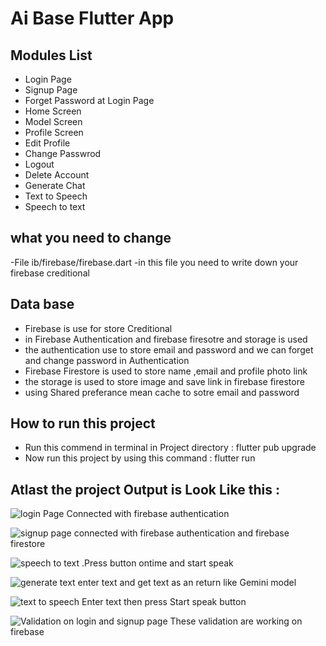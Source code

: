 # Ai Base Flutter App

## Modules List

- Login Page
- Signup Page
- Forget Password at Login Page
- Home Screen
- Model Screen
- Profile Screen
- Edit Profile
- Change Passwrod
- Logout
- Delete Account
- Generate Chat
- Text to Speech
- Speech to text
## what you need to change
-File ib/firebase/firebase.dart
-in  this file you need to write down your firebase creditional 
## Data base
- Firebase is use for store Creditional
- in Firebase Authentication and firebase firesotre and storage is used
- the authentication use to store email and password and we can forget and change password in Authentication
- Firebase Firestore is used to store name ,email and profile photo link
- the storage is used to store image and save link in firebase firestore
- using Shared preferance mean cache to sotre email and password 

## How to run this project
  - Run this commend in terminal in Project directory : flutter pub upgrade
  - Now run this project by using this command : flutter run
 
## Atlast the project Output is Look Like this :

![login Page Connected with firebase authentication](https://github.com/HusnainAliOfficial/Flutter-/assets/141839505/6ed78d15-5596-43be-887f-c30ba930c806)



![signup page connected with firebase authentication and firebase firestore ](https://github.com/HusnainAliOfficial/Flutter-/assets/141839505/943aaba5-fc99-4b01-87ce-cce855c46c08)



![speech to text .Press button ontime and start speak ](https://github.com/HusnainAliOfficial/Flutter-/assets/141839505/d3681807-a2c1-4921-83ee-174b8a4bf0a0)



![generate text enter text and get text as an return like Gemini model](https://github.com/HusnainAliOfficial/Flutter-/assets/141839505/366d5202-f51d-4396-9963-07e1a7681dc7)


![text to speech  Enter text then press Start speak button](https://github.com/HusnainAliOfficial/Flutter-/assets/141839505/7d2dc4fd-f417-4d86-a462-ac992710fcff)




![Validation on login and signup page These validation are working on firebase ](https://github.com/HusnainAliOfficial/Flutter-/assets/141839505/ed96bd6d-0565-40f6-bfb3-30dd5d57fba4)

